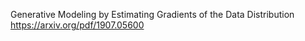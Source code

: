 Generative Modeling by Estimating Gradients of the Data Distribution
https://arxiv.org/pdf/1907.05600
